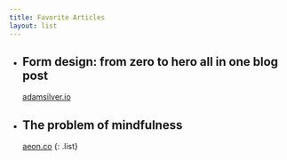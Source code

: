 ```yaml
---
title: Favorite Articles
layout: list
---
```


* ## Form design: from zero to hero all in one blog post
  [adamsilver.io](https://adamsilver.io/articles/form-design-from-zero-to-hero-all-in-one-blog-post/)

* ## The problem of mindfulness
  [aeon.co](https://aeon.co/essays/mindfulness-is-loaded-with-troubling-metaphysical-assumptions)
{: .list}